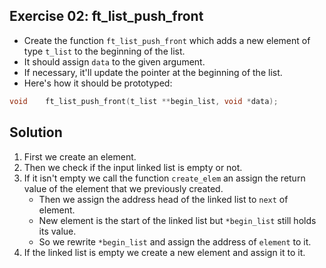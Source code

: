 ## Exercise 02: ft_list_push_front

- Create the function `ft_list_push_front` which adds a new element of type `t_list` to the beginning of the list.
- It should assign `data` to the given argument.
- If necessary, it'll update the pointer at the beginning of the list.
- Here's how it should be prototyped:
```c
void	ft_list_push_front(t_list **begin_list, void *data);
```

## Solution

1. First we create an element.
2. Then we check if the input linked list is empty or not.
3. If it isn't empty we call the function `create_elem` an assign the return value of the element that we previously created.
	- Then we assign the address head of the linked list to `next` of element.
	- New element is the start of the linked list but `*begin_list` still holds its value.
	- So we rewrite `*begin_list` and assign the address of `element` to it.
4. If the linked list is empty we create a new element and assign it to it.

